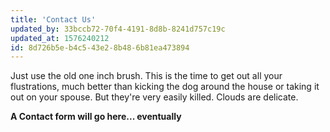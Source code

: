 ```yaml
---
title: 'Contact Us'
updated_by: 33bccb72-70f4-4191-8d8b-8241d757c19c
updated_at: 1576240212
id: 8d726b5e-b4c5-43e2-8b48-6b81ea473894
---
```

Just use the old one inch brush. This is the time to get out all your flustrations, much better than kicking the dog around the house or taking it out on your spouse. But they're very easily killed. Clouds are delicate.

**A Contact form will go here... eventually**